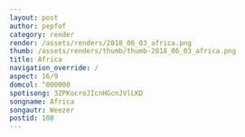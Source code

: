```yaml
---
layout: post
author: pepfof
category: render
render: /assets/renders/2018_06_03_africa.png
thumb: /assets/renders/thumb/thumb-2018_06_03_africa.png
title: Africa
navigation_override: /
aspect: 16/9
domcol: ^000000
spotisong: 3ZPKocroJIcnHGcnJVlLKD
songname: Africa
songautr: Weezer
postid: 108
---
```


<!--USER BEGIN 1-->

<!--USER END 1-->

<!--more-->
<!--USER BEGIN 2-->

<!--USER END 2-->

